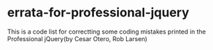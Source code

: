 # errata-for-professional-jquery

This is a code list for correctting some coding mistakes printed in the Professional jQuery(by Cesar Otero, Rob Larsen)
